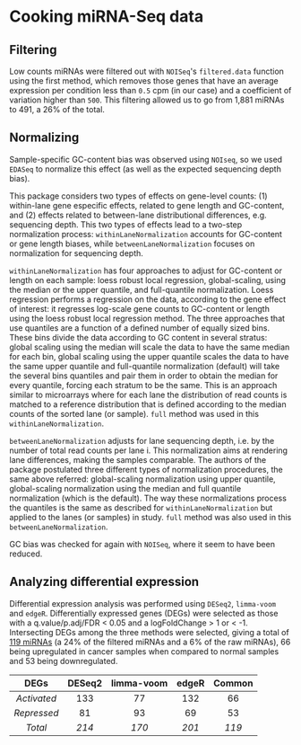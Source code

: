 # Cooking miRNA-Seq data

## Filtering

Low counts miRNAs were filtered out with `NOISeq`'s `filtered.data` function using the first method, which removes those genes that have an average expression per condition less than `0.5` cpm (in our case) and a coefficient of variation higher than `500`. This filtering allowed us to go from 1,881 miRNAs to 491, a 26% of the total.

## Normalizing

Sample-specific GC-content bias was observed using `NOIseq`, so we used `EDASeq` to normalize this effect (as well as the expected sequencing depth bias). 

This package considers two types of effects on gene-level counts: (1) within-lane gene especific effects, related to gene length and GC-content, and (2) effects related to between-lane distributional differences, e.g. sequencing depth. This two types of effects lead to a two-step normalization process: `withinLaneNormalization` accounts for GC-content or gene length biases, while `betweenLaneNormalization` focuses on normalization for sequencing depth.

`withinLaneNormalization` has four approaches to adjust for GC-content or length on each sample: loess robust local regression, global-scaling, using the median or the upper quantile, and full-quantile normalization. Loess regression performs a regression on the data, according to the gene effect of interest: it regresses log-scale gene counts to GC-content or length using the loess robust local regression method. The three approaches that use quantiles are a function of a defined number of equally sized bins. These bins divide the data according to GC content in several stratus: global scaling using the median will scale the data to have the same median for each bin, global scaling using the upper quantile scales the data to have the same upper quantile and full-quantile normalization (default) will take the several bins quantiles and pair them in order to obtain the median for every quantile, forcing each stratum to be the same. This is an approach similar to microarrays where for each lane the distribution of read counts is matched to a reference distribution that is defined according to the median counts of the sorted lane (or sample). `full` method was used in this `withinLaneNormalization`.

`betweenLaneNormalization` adjusts for lane sequencing depth, i.e. by the number of total read counts per lane i. This normalization aims at rendering lane differences, making the samples comparable. The authors of the package postulated three different types of normalization procedures, the same above referred: global-scaling normalization using upper quantile, global-scaling normalization using the median and full quantile normalization (which is the default). The way these normalizations process the quantiles is the same as described for `withinLaneNormalization` but applied to the lanes (or samples) in study. `full` method was also used in this `betweenLaneNormalization`.

GC bias was checked for again with `NOISeq`, where it seem to have been reduced.

## Analyzing differential expression

Differential expression analysis was performed using `DESeq2`, `limma-voom` and `edgeR`. Differentially expressed genes (DEGs) were selected as those with a q.value/p.adj/FDR < 0.05 and a logFoldChange > 1 or < -1. Intersecting DEGs among the three methods were selected, giving a total of [119 miRNAs](/results/preprocessing/cookingmiRNASeq/common.miRNA.DEGs.txt) (a 24% of the filtered miRNAs and a 6% of the raw miRNAs), 66 being upregulated in cancer samples when compared to normal samples and 53 being downregulated.

|    DEGs     | DESeq2 | limma-voom | edgeR | Common |
|:-----------:|:------:|:----------:|:-----:|:------:|
| *Activated* |  133   |     77     |  132  |   66   |
| *Repressed* |   81   |     93     |  69   |   53   |
|   *Total*   | *214*  |   *170*    | *201* | *119*  |
